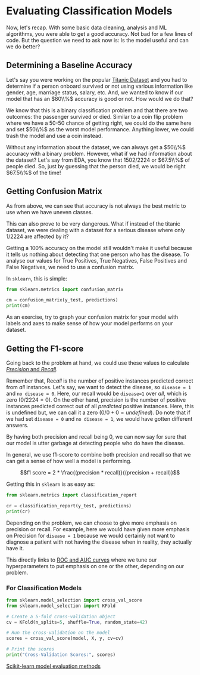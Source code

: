# Evaluating Classification Models
Now, let's recap. With some basic data cleaning, analysis and ML algorithms, you were able to get a good accuracy. Not bad for a few lines of code. But the question we need to ask now is: Is the model useful and can we do better? 

## Determining a Baseline Accuracy

Let's say you were working on the popular [Titanic Dataset](https://www.kaggle.com/competitions/titanic/overview) and you had to determine if a person onboard survived or not using various information like gender, age, marriage status, salary, etc. And, we wanted to know if our model that has an $80\\%$ accuracy is good or not. How would we do that?

We know that this is a binary classification problem and that there are two outcomes: the passenger survived or died. Similar to a coin flip problem where we have a 50-50 chance of getting right, we could do the same here and set $50\\%$ as the worst model performance. Anything lower, we could trash the model and use a coin instead.

Without any information about the dataset, we can always get a $50\\%$ accuracy with a binary problem. However, what if we had information about the dataset? Let's say from EDA, you know that $1502/2224$ or $67.5\\%$ of people died. So, just by guessing that the person died, we would be right $67.5\\%$ of the time!

## Getting Confusion Matrix

As from above, we can see that accuracy is not always the best metric to use when we have uneven classes.

This can also prove to be very dangerous. What if instead of the titanic dataset, we were dealing with a dataset for a serious disease where only 1/2224 are affected by it?

Getting a 100% accuracy on the model still wouldn't make it useful because it tells us nothing about detecting that one person who has the disease. To analyse our values for True Positives, True Negatives, False Positives and False Negatives, we need to use a confusion matrix.

In ```sklearn```, this is simple:

```python
from sklearn.metrics import confusion_matrix

cm = confusion_matrix(y_test, predictions)
print(cm)
```

As an exercise, try to graph your confusion matrix for your model with labels and axes to make sense of how your model performs on your dataset.

## Getting the F1-score

Going back to the problem at hand, we could use these values to calculate [*Precision* and *Recall*](https://en.wikipedia.org/wiki/Precision_and_recall). 

Remember that, Rec*all* is the number of positive instances predicted correct from *all* instances. Let's say, we want to detect the disease, so ```disease = 1``` and ```no disease = 0```. Here, our recall would be ```disease=1``` over *all*,  which is zero ($0/2224 = 0$). On the other hand, precision is the number of positive instances predicted correct out of all *predicted* positive instances. Here, this is undefined but, we can call it a zero ($0/0+0 = undefined$). Do note that if we had set ```disease = 0``` and ```no disease = 1```, we would have gotten different answers. 

By having both precision and recall being $0$, we can now say for sure that our model is utter garbage at detecting people who do have the disease. 

In general, we use f1-score to combine both precision and recall so that we can get a sense of how well a model is performing.

$$f1 score = 2 * \frac{(precision * recall)}{(precision + recall)}$$

Getting this in ```sklearn``` is as easy as:
```python
from sklearn.metrics import classification_report

cr = classification_report(y_test, predictions)
print(cr)
```

Depending on the problem, we can choose to give more emphasis on precision or recall. For example, here we would have given more emphasis on Precision for ```disease = 1``` because we would certainly not want to diagnose a patient with not having the disease when in reality, they actually have it. 

This directly links to [ROC and AUC curves](https://learn.microsoft.com/en-nz/training/modules/optimize-model-performance-roc-auc/) where we tune our hyperparameters to put emphasis on one or the other, depending on our problem.







### For Classification Models
```python
from sklearn.model_selection import cross_val_score
from sklearn.model_selection import KFold

# Create a 5-fold cross-validation object
cv = KFold(n_splits=5, shuffle=True, random_state=42)

# Run the cross-validation on the model
scores = cross_val_score(model, X, y, cv=cv)

# Print the scores
print("Cross-Validation Scores:", scores)
```


[Scikit-learn model evaluation methods](https://scikit-learn.org/stable/modules/model_evaluation.html)